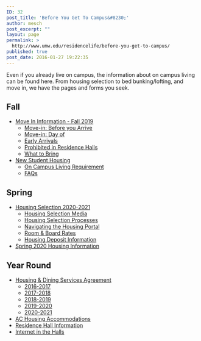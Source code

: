 ```yaml
---
ID: 32
post_title: 'Before You Get To Campus&#8230;'
author: mesch
post_excerpt: ""
layout: page
permalink: >
  http://www.umw.edu/residencelife/before-you-get-to-campus/
published: true
post_date: 2016-01-27 19:22:35
---
```

Even if you already live on campus, the information about on campus living can be found here. From housing selection to bed bunking/lofting, and move in, we have the pages and forms you seek.
<h2>Fall</h2>
<ul>
 	<li><a href="http://www.umw.edu/residencelife/before-you-get-to-campus/move-in/">Move In Information - Fall 2019</a>
<ul>
 	<li><a href="http://www.umw.edu/residencelife/before-you-get-to-campus/move-in/before-you-arrive/">Move-in: Before you Arrive</a></li>
 	<li><a href="http://www.umw.edu/residencelife/before-you-get-to-campus/move-in/move-in-day-of/">Move-in: Day of</a></li>
 	<li><a href="http://www.umw.edu/residencelife/before-you-get-to-campus/move-in/early-arrivals/">Early Arrivals</a></li>
 	<li><a href="http://www.umw.edu/residencelife/before-you-get-to-campus/move-in/prohibited-in-residence-halls/">Prohibited in Residence Halls</a></li>
 	<li><a href="http://www.umw.edu/residencelife/before-you-get-to-campus/move-in/what-to-bring/">What to Bring</a></li>
</ul>
</li>
 	<li><a href="http://www.umw.edu/residencelife/before-you-get-to-campus/new-student-housing/">New Student Housing</a>
<ul>
 	<li><a href="http://www.umw.edu/residencelife/before-you-get-to-campus/new-student-housing/on-campus-living-requirement/">On Campus Living Requirement</a></li>
 	<li><a href="http://www.umw.edu/residencelife/before-you-get-to-campus/new-student-housing/faqs/">FAQs</a></li>
</ul>
</li>
</ul>
<h2>Spring</h2>
<div class="one-half">
<ul>
 	<li><a href="http://www.umw.edu/residencelife/before-you-get-to-campus/housing-selection/">Housing Selection 2020-2021</a>
<ul>
 	<li><a href="http://www.umw.edu/residencelife/before-you-get-to-campus/housing-selection/housing-selection-media/" target="_blank" rel="noopener noreferrer">Housing Selection Media</a></li>
 	<li><a href="http://www.umw.edu/residencelife/before-you-get-to-campus/housing-selection/processes/">Housing Selection Processes</a></li>
 	<li><a href="http://www.umw.edu/residencelife/before-you-get-to-campus/housing-selection/navigating/">Navigating the Housing Portal</a></li>
 	<li><a href="http://www.umw.edu/residencelife/before-you-get-to-campus/housing-selection/rates/">Room &amp; Board Rates</a></li>
 	<li><a href="http://www.umw.edu/residencelife/before-you-get-to-campus/spring-2017-housing-information/housing-deposit/">Housing Deposit Information</a></li>
</ul>
</li>
 	<li><a href="http://www.umw.edu/residencelife/before-you-get-to-campus/spring-housing-information/">Spring 2020 Housing Information</a></li>
</ul>
<h2>Year Round</h2>
<ul>
 	<li><a href="http://www.umw.edu/residencelife/before-you-get-to-campus/services-agreement/">Housing &amp; Dining Services Agreement</a>
<ul>
 	<li><a href="http://www.umw.edu/residencelife/before-you-get-to-campus/services-agreement/2016-2017/">2016-2017</a></li>
 	<li><a href="http://www.umw.edu/residencelife/before-you-get-to-campus/services-agreement/2017-2018/">2017-2018</a></li>
 	<li><a href="http://www.umw.edu/residencelife/before-you-get-to-campus/services-agreement/2018-2019/">2018-2019</a></li>
 	<li><a href="http://www.umw.edu/residencelife/before-you-get-to-campus/services-agreement/2019-2020/">2019-2020</a></li>
 	<li><a href="http://www.umw.edu/residencelife/before-you-get-to-campus/services-agreement/2020-2021/">2020-2021</a></li>
</ul>
</li>
 	<li><a href="http://www.umw.edu/residencelife/before-you-get-to-campus/air-conditioned/">AC Housing Accommodations</a></li>
 	<li><a href="http://www.umw.edu/residencelife/residence-halls/">Residence Hall Information</a></li>
 	<li><a href="http://www.umw.edu/residencelife/before-you-get-to-campus/internet-in-the-halls/">Internet in the Halls</a></li>
</ul>
</div>